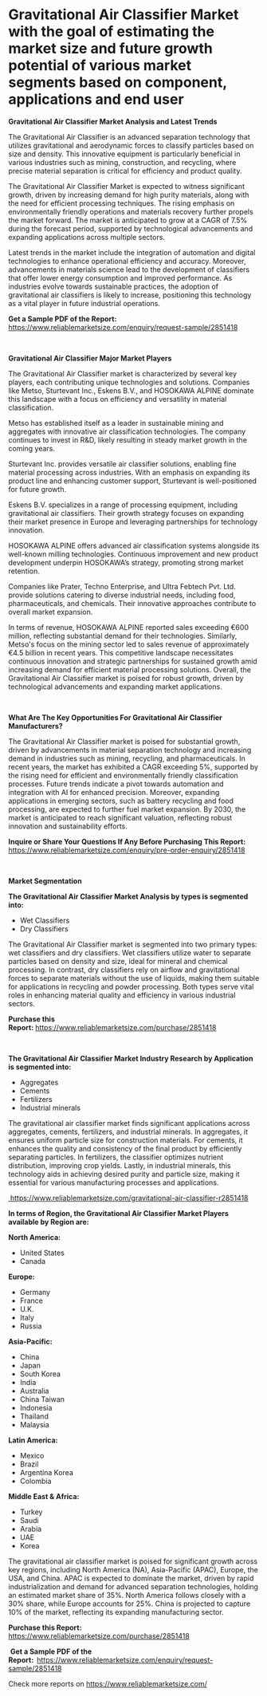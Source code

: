 <p><h1>Gravitational Air Classifier Market with the goal of estimating the market size and future growth potential of various market segments based on component, applications and end user</h1></p><p><strong>Gravitational Air Classifier Market Analysis and Latest Trends</strong></p>
<p><p>The Gravitational Air Classifier is an advanced separation technology that utilizes gravitational and aerodynamic forces to classify particles based on size and density. This innovative equipment is particularly beneficial in various industries such as mining, construction, and recycling, where precise material separation is critical for efficiency and product quality. </p><p>The Gravitational Air Classifier Market is expected to witness significant growth, driven by increasing demand for high purity materials, along with the need for efficient processing techniques. The rising emphasis on environmentally friendly operations and materials recovery further propels the market forward. The market is anticipated to grow at a CAGR of 7.5% during the forecast period, supported by technological advancements and expanding applications across multiple sectors. </p><p>Latest trends in the market include the integration of automation and digital technologies to enhance operational efficiency and accuracy. Moreover, advancements in materials science lead to the development of classifiers that offer lower energy consumption and improved performance. As industries evolve towards sustainable practices, the adoption of gravitational air classifiers is likely to increase, positioning this technology as a vital player in future industrial operations.</p></p>
<p><strong>Get a Sample PDF of the Report:&nbsp;</strong> <a href="https://www.reliablemarketsize.com/enquiry/request-sample/2851418?utm_campaign=2731&utm_medium=2&utm_source=Github&utm_content=ia&utm_term=11032025&utm_id=gravitational-air-classifier">https://www.reliablemarketsize.com/enquiry/request-sample/2851418</a></p>
<p>&nbsp;</p>
<p><strong>Gravitational Air Classifier Major Market Players</strong></p>
<p><p>The Gravitational Air Classifier market is characterized by several key players, each contributing unique technologies and solutions. Companies like Metso, Sturtevant Inc., Eskens B.V., and HOSOKAWA ALPINE dominate this landscape with a focus on efficiency and versatility in material classification.</p><p>Metso has established itself as a leader in sustainable mining and aggregates with innovative air classification technologies. The company continues to invest in R&D, likely resulting in steady market growth in the coming years.</p><p>Sturtevant Inc. provides versatile air classifier solutions, enabling fine material processing across industries. With an emphasis on expanding its product line and enhancing customer support, Sturtevant is well-positioned for future growth.</p><p>Eskens B.V. specializes in a range of processing equipment, including gravitational air classifiers. Their growth strategy focuses on expanding their market presence in Europe and leveraging partnerships for technology innovation.</p><p>HOSOKAWA ALPINE offers advanced air classification systems alongside its well-known milling technologies. Continuous improvement and new product development underpin HOSOKAWA’s strategy, promoting strong market retention.</p><p>Companies like Prater, Techno Enterprise, and Ultra Febtech Pvt. Ltd. provide solutions catering to diverse industrial needs, including food, pharmaceuticals, and chemicals. Their innovative approaches contribute to overall market expansion.</p><p>In terms of revenue, HOSOKAWA ALPINE reported sales exceeding €600 million, reflecting substantial demand for their technologies. Similarly, Metso's focus on the mining sector led to sales revenue of approximately €4.5 billion in recent years. This competitive landscape necessitates continuous innovation and strategic partnerships for sustained growth amid increasing demand for efficient material processing solutions. Overall, the Gravitational Air Classifier market is poised for robust growth, driven by technological advancements and expanding market applications.</p></p>
<p>&nbsp;</p>
<p><strong>What Are The Key Opportunities For Gravitational Air Classifier Manufacturers?</strong></p>
<p><p>The Gravitational Air Classifier market is poised for substantial growth, driven by advancements in material separation technology and increasing demand in industries such as mining, recycling, and pharmaceuticals. In recent years, the market has exhibited a CAGR exceeding 5%, supported by the rising need for efficient and environmentally friendly classification processes. Future trends indicate a pivot towards automation and integration with AI for enhanced precision. Moreover, expanding applications in emerging sectors, such as battery recycling and food processing, are expected to further fuel market expansion. By 2030, the market is anticipated to reach significant valuation, reflecting robust innovation and sustainability efforts.</p></p>
<p><strong>Inquire or Share Your Questions If Any Before Purchasing This Report:</strong> <a href="https://www.reliablemarketsize.com/enquiry/pre-order-enquiry/2851418?utm_campaign=2731&utm_medium=2&utm_source=Github&utm_content=ia&utm_term=11032025&utm_id=gravitational-air-classifier">https://www.reliablemarketsize.com/enquiry/pre-order-enquiry/2851418</a></p>
<p>&nbsp;</p>
<p><strong>Market Segmentation</strong></p>
<p><strong>The Gravitational Air Classifier Market Analysis by types is segmented into:</strong></p>
<p><ul><li>Wet Classifiers</li><li>Dry Classifiers</li></ul></p>
<p><p>The Gravitational Air Classifier market is segmented into two primary types: wet classifiers and dry classifiers. Wet classifiers utilize water to separate particles based on density and size, ideal for mineral and chemical processing. In contrast, dry classifiers rely on airflow and gravitational forces to separate materials without the use of liquids, making them suitable for applications in recycling and powder processing. Both types serve vital roles in enhancing material quality and efficiency in various industrial sectors.</p></p>
<p><strong>Purchase this Report:&nbsp;</strong><a href="https://www.reliablemarketsize.com/purchase/2851418?utm_campaign=2731&utm_medium=2&utm_source=Github&utm_content=ia&utm_term=11032025&utm_id=gravitational-air-classifier">https://www.reliablemarketsize.com/purchase/2851418</a></p>
<p>&nbsp;</p>
<p><strong>The Gravitational Air Classifier Market Industry Research by Application is segmented into:</strong></p>
<p><ul><li>Aggregates</li><li>Cements</li><li>Fertilizers</li><li>Industrial minerals</li></ul></p>
<p><p>The gravitational air classifier market finds significant applications across aggregates, cements, fertilizers, and industrial minerals. In aggregates, it ensures uniform particle size for construction materials. For cements, it enhances the quality and consistency of the final product by efficiently separating particles. In fertilizers, the classifier optimizes nutrient distribution, improving crop yields. Lastly, in industrial minerals, this technology aids in achieving desired purity and particle size, making it essential for various manufacturing processes and applications.</p></p>
<p><a href="https://www.reliablemarketsize.com/gravitational-air-classifier-r2851418?utm_campaign=2731&utm_medium=2&utm_source=Github&utm_content=ia&utm_term=11032025&utm_id=gravitational-air-classifier">&nbsp;https://www.reliablemarketsize.com/gravitational-air-classifier-r2851418</a></p>
<p><strong>In terms of Region, the Gravitational Air Classifier Market Players available by Region are:</strong></p>
<p>
    <p> <strong> North America: </strong>
        <ul>
            <li>United States</li>
            <li>Canada</li>
        </ul>
        </p> 
    <p> <strong> Europe: </strong>
        <ul>
            <li>Germany</li>
            <li>France</li>
            <li>U.K.</li>
            <li>Italy</li>
            <li>Russia</li>
        </ul>
        </p> 
    <p> <strong> Asia-Pacific: </strong>
        <ul>
            <li>China</li>
            <li>Japan</li>
            <li>South Korea</li>
            <li>India</li>
            <li>Australia</li>
            <li>China Taiwan</li>
            <li>Indonesia</li>
            <li>Thailand</li>
            <li>Malaysia</li>
        </ul>
        </p> 
    <p> <strong> Latin America: </strong>
        <ul>
            <li>Mexico</li>
            <li>Brazil</li>
            <li>Argentina Korea</li>
            <li>Colombia</li>
        </ul>
        </p> 
    <p> <strong> Middle East & Africa: </strong>
        <ul>
            <li>Turkey</li>
            <li>Saudi</li>
            <li>Arabia</li>
            <li>UAE</li>
            <li>Korea</li>
        </ul>
    </p>
    </p>
<p><p>The gravitational air classifier market is poised for significant growth across key regions, including North America (NA), Asia-Pacific (APAC), Europe, the USA, and China. APAC is expected to dominate the market, driven by rapid industrialization and demand for advanced separation technologies, holding an estimated market share of 35%. North America follows closely with a 30% share, while Europe accounts for 25%. China is projected to capture 10% of the market, reflecting its expanding manufacturing sector.</p></p>
<p><strong>Purchase this Report: </strong><a href="https://www.reliablemarketsize.com/purchase/2851418?utm_campaign=2731&utm_medium=2&utm_source=Github&utm_content=ia&utm_term=11032025&utm_id=gravitational-air-classifier">https://www.reliablemarketsize.com/purchase/2851418</a></p>
<p>&nbsp;<strong>Get a Sample PDF of the Report:&nbsp;&nbsp;</strong><a href="https://www.reliablemarketsize.com/enquiry/request-sample/2851418?utm_campaign=2731&utm_medium=2&utm_source=Github&utm_content=ia&utm_term=11032025&utm_id=gravitational-air-classifier">https://www.reliablemarketsize.com/enquiry/request-sample/2851418</a></p>
<p><strong></strong></p>
<p>Check more reports on <a href="https://www.reliablemarketsize.com/?utm_campaign=2731&utm_medium=2&utm_source=Github&utm_content=ia&utm_term=11032025&utm_id=gravitational-air-classifier">https://www.reliablemarketsize.com/</a></p>